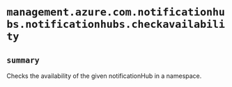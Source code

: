 # `management.azure.com.notificationhubs.notificationhubs.checkavailability`

## `summary`
Checks the availability of the given notificationHub in a namespace.



